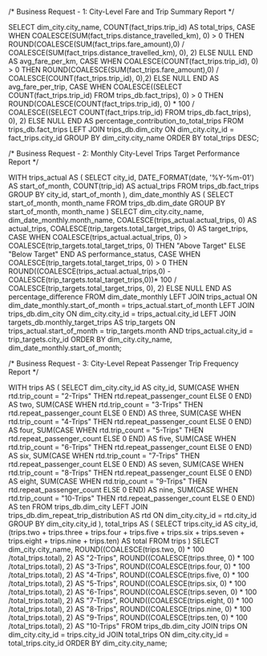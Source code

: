/* Business Request - 1: City-Level Fare and Trip Summary Report */

SELECT
    dim_city.city_name,
    COUNT(fact_trips.trip_id) AS total_trips,
    CASE
        WHEN COALESCE(SUM(fact_trips.distance_travelled_km), 0) > 0 THEN 
            ROUND(COALESCE(SUM(fact_trips.fare_amount),0) / COALESCE(SUM(fact_trips.distance_travelled_km), 0), 2)
        ELSE NULL
    END AS avg_fare_per_km,
    CASE
        WHEN COALESCE(COUNT(fact_trips.trip_id), 0) > 0 THEN 
            ROUND(COALESCE(SUM(fact_trips.fare_amount),0) / COALESCE(COUNT(fact_trips.trip_id), 0),2)
        ELSE NULL
    END AS avg_fare_per_trip,
    CASE
        WHEN COALESCE((SELECT COUNT(fact_trips.trip_id) FROM trips_db.fact_trips), 0) > 0 THEN 
            ROUND(COALESCE(COUNT(fact_trips.trip_id), 0) * 100 / COALESCE((SELECT COUNT(fact_trips.trip_id) FROM trips_db.fact_trips), 0), 2)
        ELSE NULL
    END AS percentage_contribution_to_total_trips
FROM
    trips_db.fact_trips
LEFT JOIN 
    trips_db.dim_city ON dim_city.city_id = fact_trips.city_id
GROUP BY
    dim_city.city_name
ORDER BY
    total_trips DESC;


/* Business Request - 2: Monthly City-Level Trips Target Performance Report */

WITH trips_actual AS (
    SELECT
        city_id,
        DATE_FORMAT(date, '%Y-%m-01') AS start_of_month,
        COUNT(trip_id) AS actual_trips
    FROM trips_db.fact_trips
    GROUP BY city_id, start_of_month
),
dim_date_monthly AS (
    SELECT
        start_of_month,
        month_name
    FROM trips_db.dim_date
    GROUP BY start_of_month, month_name
)
SELECT
    dim_city.city_name,
    dim_date_monthly.month_name,
    COALESCE(trips_actual.actual_trips, 0) AS actual_trips,
    COALESCE(trip_targets.total_target_trips, 0) AS target_trips,
    CASE
        WHEN COALESCE(trips_actual.actual_trips, 0) > COALESCE(trip_targets.total_target_trips, 0) THEN "Above Target"
        ELSE "Below Target" 
    END AS performance_status,
    CASE
        WHEN COALESCE(trip_targets.total_target_trips, 0) > 0 THEN 
           ROUND((COALESCE(trips_actual.actual_trips,0) - COALESCE(trip_targets.total_target_trips,0))* 100 / COALESCE(trip_targets.total_target_trips, 0), 2)
        ELSE NULL
    END AS percentage_difference
FROM
    dim_date_monthly
LEFT JOIN trips_actual ON dim_date_monthly.start_of_month = trips_actual.start_of_month
LEFT JOIN trips_db.dim_city ON dim_city.city_id = trips_actual.city_id
LEFT JOIN targets_db.monthly_target_trips AS trip_targets ON trips_actual.start_of_month = trip_targets.month
    AND trips_actual.city_id = trip_targets.city_id
ORDER BY
    dim_city.city_name, dim_date_monthly.start_of_month;


/* Business Request - 3: City-Level Repeat Passenger Trip Frequency Report */

WITH trips AS (
    SELECT
        dim_city.city_id AS city_id,
        SUM(CASE WHEN rtd.trip_count = "2-Trips" THEN rtd.repeat_passenger_count ELSE 0 END) AS two,
        SUM(CASE WHEN rtd.trip_count = "3-Trips" THEN rtd.repeat_passenger_count ELSE 0 END) AS three,
        SUM(CASE WHEN rtd.trip_count = "4-Trips" THEN rtd.repeat_passenger_count ELSE 0 END) AS four,
        SUM(CASE WHEN rtd.trip_count = "5-Trips" THEN rtd.repeat_passenger_count ELSE 0 END) AS five,
        SUM(CASE WHEN rtd.trip_count = "6-Trips" THEN rtd.repeat_passenger_count ELSE 0 END) AS six,
        SUM(CASE WHEN rtd.trip_count = "7-Trips" THEN rtd.repeat_passenger_count ELSE 0 END) AS seven,
        SUM(CASE WHEN rtd.trip_count = "8-Trips" THEN rtd.repeat_passenger_count ELSE 0 END) AS eight,
        SUM(CASE WHEN rtd.trip_count = "9-Trips" THEN rtd.repeat_passenger_count ELSE 0 END) AS nine,
        SUM(CASE WHEN rtd.trip_count = "10-Trips" THEN rtd.repeat_passenger_count ELSE 0 END) AS ten
    FROM
        trips_db.dim_city
    LEFT JOIN trips_db.dim_repeat_trip_distribution AS rtd ON dim_city.city_id = rtd.city_id
    GROUP BY dim_city.city_id
),
total_trips AS (
    SELECT
        trips.city_id AS city_id,
        (trips.two + trips.three + trips.four + trips.five + trips.six + trips.seven + trips.eight + trips.nine + trips.ten) AS total
    FROM trips
)
SELECT
    dim_city.city_name,
    ROUND((COALESCE(trips.two, 0) * 100 /total_trips.total), 2) AS "2-Trips",
    ROUND((COALESCE(trips.three, 0) * 100 /total_trips.total), 2) AS "3-Trips",
    ROUND((COALESCE(trips.four, 0) * 100 /total_trips.total), 2) AS "4-Trips",
    ROUND((COALESCE(trips.five, 0) * 100 /total_trips.total), 2) AS "5-Trips",
    ROUND((COALESCE(trips.six, 0) * 100 /total_trips.total), 2) AS "6-Trips",
    ROUND((COALESCE(trips.seven, 0) * 100 /total_trips.total), 2) AS "7-Trips",
    ROUND((COALESCE(trips.eight, 0) * 100 /total_trips.total), 2) AS "8-Trips",
    ROUND((COALESCE(trips.nine, 0) * 100 /total_trips.total), 2) AS "9-Trips",
    ROUND((COALESCE(trips.ten, 0) * 100 /total_trips.total), 2) AS "10-Trips"
FROM 
    trips_db.dim_city
JOIN trips ON dim_city.city_id = trips.city_id
JOIN total_trips ON dim_city.city_id = total_trips.city_id
ORDER BY dim_city.city_name;

